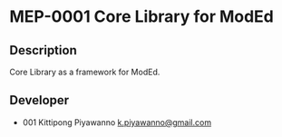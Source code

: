 # MEP-0001 Core Library for ModEd

## Description

Core Library as a framework for ModEd.


## Developer
- 001 Kittipong Piyawanno k.piyawanno@gmail.com